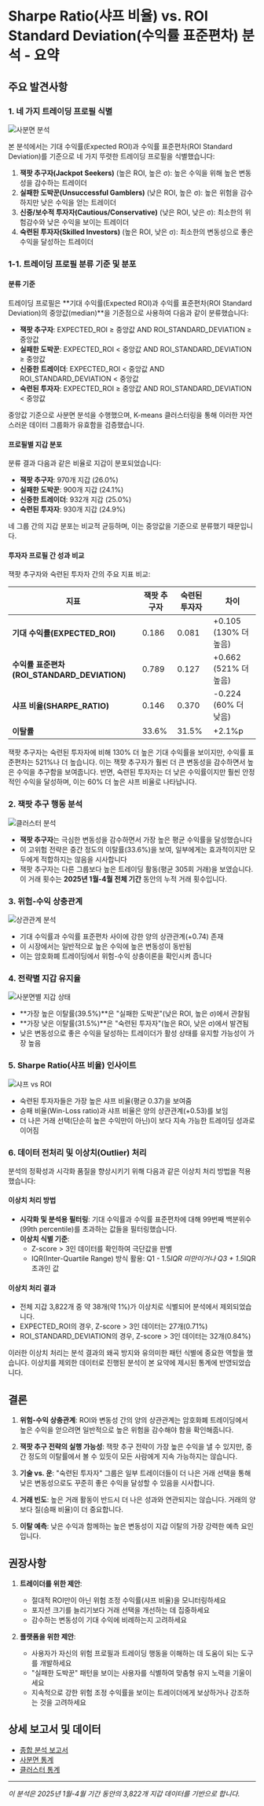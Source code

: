 # Sharpe Ratio(샤프 비율) vs. ROI Standard Deviation(수익률 표준편차) 분석 - 요약

## 주요 발견사항

### 1. 네 가지 트레이딩 프로필 식별

![사분면 분석](../report/roi_vs_stddev_filtered.png)

본 분석에서는 기대 수익률(Expected ROI)과 수익률 표준편차(ROI Standard Deviation)를 기준으로 네 가지 뚜렷한 트레이딩 프로필을 식별했습니다:

1. **잭팟 추구자(Jackpot Seekers)** (높은 ROI, 높은 σ): 높은 수익을 위해 높은 변동성을 감수하는 트레이더
2. **실패한 도박꾼(Unsuccessful Gamblers)** (낮은 ROI, 높은 σ): 높은 위험을 감수하지만 낮은 수익을 얻는 트레이더
3. **신중/보수적 투자자(Cautious/Conservative)** (낮은 ROI, 낮은 σ): 최소한의 위험감수와 낮은 수익을 보이는 트레이더
4. **숙련된 투자자(Skilled Investors)** (높은 ROI, 낮은 σ): 최소한의 변동성으로 좋은 수익을 달성하는 트레이더

### 1-1. 트레이딩 프로필 분류 기준 및 분포

#### 분류 기준
트레이딩 프로필은 **기대 수익률(Expected ROI)과 수익률 표준편차(ROI Standard Deviation)의 중앙값(median)**을 기준점으로 사용하여 다음과 같이 분류했습니다:

- **잭팟 추구자**: EXPECTED_ROI ≥ 중앙값 AND ROI_STANDARD_DEVIATION ≥ 중앙값
- **실패한 도박꾼**: EXPECTED_ROI < 중앙값 AND ROI_STANDARD_DEVIATION ≥ 중앙값
- **신중한 트레이더**: EXPECTED_ROI < 중앙값 AND ROI_STANDARD_DEVIATION < 중앙값
- **숙련된 투자자**: EXPECTED_ROI ≥ 중앙값 AND ROI_STANDARD_DEVIATION < 중앙값

중앙값 기준으로 사분면 분석을 수행했으며, K-means 클러스터링을 통해 이러한 자연스러운 데이터 그룹화가 유효함을 검증했습니다.

#### 프로필별 지갑 분포

분류 결과 다음과 같은 비율로 지갑이 분포되었습니다:

- **잭팟 추구자**: 970개 지갑 (26.0%)
- **실패한 도박꾼**: 900개 지갑 (24.1%)
- **신중한 트레이더**: 932개 지갑 (25.0%)
- **숙련된 투자자**: 930개 지갑 (24.9%)

네 그룹 간의 지갑 분포는 비교적 균등하며, 이는 중앙값을 기준으로 분류했기 때문입니다.

#### 투자자 프로필 간 성과 비교

잭팟 추구자와 숙련된 투자자 간의 주요 지표 비교:

| 지표 | 잭팟 추구자 | 숙련된 투자자 | 차이 |
|------|------------|--------------|------|
| **기대 수익률(EXPECTED_ROI)** | 0.186 | 0.081 | +0.105 (130% 더 높음) |
| **수익률 표준편차(ROI_STANDARD_DEVIATION)** | 0.789 | 0.127 | +0.662 (521% 더 높음) |
| **샤프 비율(SHARPE_RATIO)** | 0.146 | 0.370 | -0.224 (60% 더 낮음) |
| **이탈률** | 33.6% | 31.5% | +2.1%p |

잭팟 추구자는 숙련된 투자자에 비해 130% 더 높은 기대 수익률을 보이지만, 수익률 표준편차는 521%나 더 높습니다. 이는 잭팟 추구자가 훨씬 더 큰 변동성을 감수하면서 높은 수익을 추구함을 보여줍니다. 반면, 숙련된 투자자는 더 낮은 수익률이지만 훨씬 안정적인 수익을 달성하며, 이는 60% 더 높은 샤프 비율로 나타납니다.

### 2. 잭팟 추구 행동 분석

![클러스터 분석](../visualization/kmeans_clusters.png)


- **잭팟 추구자**는 극심한 변동성을 감수하면서 가장 높은 평균 수익률을 달성했습니다
- 이 고위험 전략은 중간 정도의 이탈률(33.6%)을 보여, 일부에게는 효과적이지만 모두에게 적합하지는 않음을 시사합니다
- 잭팟 추구자는 다른 그룹보다 높은 트레이딩 활동(평균 305회 거래)을 보였습니다. 이 거래 횟수는 **2025년 1월-4월 전체 기간** 동안의 누적 거래 횟수입니다.

### 3. 위험-수익 상충관계

![상관관계 분석](../report/correlation_heatmap.png)

- 기대 수익률과 수익률 표준편차 사이에 강한 양의 상관관계(+0.74) 존재 
- 이 시장에서는 일반적으로 높은 수익에 높은 변동성이 동반됨
- 이는 암호화폐 트레이딩에서 위험-수익 상충이론을 확인시켜 줍니다

### 4. 전략별 지갑 유지율

![사분면별 지갑 상태](../report/wallet_status_by_quadrant.png)

- **가장 높은 이탈률(39.5%)**은 "실패한 도박꾼"(낮은 ROI, 높은 σ)에서 관찰됨
- **가장 낮은 이탈률(31.5%)**은 "숙련된 투자자"(높은 ROI, 낮은 σ)에서 발견됨
- 낮은 변동성으로 좋은 수익을 달성하는 트레이더가 활성 상태를
유지할 가능성이 가장 높음

### 5. Sharpe Ratio(샤프 비율) 인사이트

![샤프 vs ROI](../report/sharpe_vs_roi.png)

- 숙련된 투자자들은 가장 높은 샤프 비율(평균 0.37)을 보여줌
- 승패 비율(Win-Loss ratio)과 샤프 비율은 양의 상관관계(+0.53)를 보임
- 더 나은 거래 선택(단순히 높은 수익만이 아닌)이 보다 지속 가능한 트레이딩 성과로 이어짐

### 6. 데이터 전처리 및 이상치(Outlier) 처리

분석의 정확성과 시각화 품질을 향상시키기 위해 다음과 같은 이상치 처리 방법을 적용했습니다:

#### 이상치 처리 방법
- **시각화 및 분석용 필터링**: 기대 수익률과 수익률 표준편차에 대해 99번째 백분위수(99th percentile)를 초과하는 값들을 필터링했습니다.
- **이상치 식별 기준**:
  - Z-score > 3인 데이터를 확인하여 극단값을 판별
  - IQR(Inter-Quartile Range) 방식 활용: Q1 - 1.5*IQR 미만이거나 Q3 + 1.5*IQR 초과인 값

#### 이상치 처리 결과
- 전체 지갑 3,822개 중 약 38개(약 1%)가 이상치로 식별되어 분석에서 제외되었습니다.
- EXPECTED_ROI의 경우, Z-score > 3인 데이터는 27개(0.71%)
- ROI_STANDARD_DEVIATION의 경우, Z-score > 3인 데이터는 32개(0.84%)

이러한 이상치 처리는 분석 결과의 왜곡 방지와 유의미한 패턴 식별에 중요한 역할을 했습니다. 이상치를 제외한 데이터로 진행된 분석이 본 요약에 제시된 통계에 반영되었습니다.

## 결론

1. **위험-수익 상충관계**: ROI와 변동성 간의 양의 상관관계는 암호화폐 트레이딩에서 높은 수익을 얻으려면 일반적으로 높은 위험을 감수해야 함을 확인해줍니다.

2. **잭팟 추구 전략의 실행 가능성**: 잭팟 추구 전략이 가장 높은 수익을 낼 수 있지만, 중간 정도의 이탈률에서 볼 수 있듯이 모든 사람에게 지속 가능하지는 않습니다.

3. **기술 vs. 운**: "숙련된 투자자" 그룹은 일부 트레이더들이 더 나은 거래 선택을 통해 낮은 변동성으로도 꾸준히 좋은 수익을 달성할 수 있음을 시사합니다.

4. **거래 빈도**: 높은 거래 활동이 반드시 더 나은 성과와 연관되지는 않습니다. 거래의 양보다 질(승패 비율)이 더 중요합니다.

5. **이탈 예측**: 낮은 수익과 함께하는 높은 변동성이 지갑 이탈의 가장 강력한 예측 요인입니다.

## 권장사항

1. **트레이더를 위한 제안**:
   - 절대적 ROI만이 아닌 위험 조정 수익률(샤프 비율)을 모니터링하세요
   - 포지션 크기를 늘리기보다 거래 선택을 개선하는 데 집중하세요
   - 감수하는 변동성이 기대 수익에 비례하는지 고려하세요

2. **플랫폼을 위한 제안**:
   - 사용자가 자신의 위험 프로필과 트레이딩 행동을 이해하는 데 도움이 되는 도구를 개발하세요
   - "실패한 도박꾼" 패턴을 보이는 사용자를 식별하여 맞춤형 유지 노력을 기울이세요
   - 지속적으로 강한 위험 조정 수익률을 보이는 트레이더에게 보상하거나 강조하는 것을 고려하세요

## 상세 보고서 및 데이터

- [종합 분석 보고서](sharpe_roi_analysis_report.md)
- [사분면 통계](../report/quadrant_statistics.csv)
- [클러스터 통계](../report/cluster_statistics.csv)

---

*이 분석은 2025년 1월-4월 기간 동안의 3,822개 지갑 데이터를 기반으로 합니다.* 